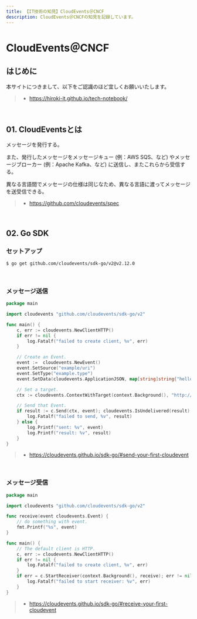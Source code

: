 ```yaml
---
title: 【IT技術の知見】CloudEvents＠CNCF
description: CloudEvents＠CNCFの知見を記録しています。
---
```


# CloudEvents＠CNCF

## はじめに

本サイトにつきまして、以下をご認識のほど宜しくお願いいたします。

> - https://hiroki-it.github.io/tech-notebook/

<br>

## 01. CloudEventsとは

メッセージを発行する。

また、発行したメッセージをメッセージキュー (例：AWS SQS、など) やメッセージブローカー (例：Apache Kafka、など) に送信し、またこれらから受信する。

異なる言語間でメッセージの仕様は同じなため、異なる言語に渡ってメッセージを送受信できる。

> - https://github.com/cloudevents/spec

<br>

## 02. Go SDK

### セットアップ

```bash
$ go get github.com/cloudevents/sdk-go/v2@v2.12.0
```

<br>

### メッセージ送信

```go
package main

import cloudevents "github.com/cloudevents/sdk-go/v2"

func main() {
	c, err := cloudevents.NewClientHTTP()
	if err != nil {
		log.Fatalf("failed to create client, %v", err)
	}

	// Create an Event.
	event :=  cloudevents.NewEvent()
	event.SetSource("example/uri")
	event.SetType("example.type")
	event.SetData(cloudevents.ApplicationJSON, map[string]string{"hello": "world"})

	// Set a target.
	ctx := cloudevents.ContextWithTarget(context.Background(), "http://localhost:8080/")

	// Send that Event.
	if result := c.Send(ctx, event); cloudevents.IsUndelivered(result) {
		log.Fatalf("failed to send, %v", result)
	} else {
		log.Printf("sent: %v", event)
		log.Printf("result: %v", result)
	}
}
```

> - https://cloudevents.github.io/sdk-go/#send-your-first-cloudevent

<br>

### メッセージ受信

```go
package main

import cloudevents "github.com/cloudevents/sdk-go/v2"

func receive(event cloudevents.Event) {
	// do something with event.
    fmt.Printf("%s", event)
}

func main() {
	// The default client is HTTP.
	c, err := cloudevents.NewClientHTTP()
	if err != nil {
		log.Fatalf("failed to create client, %v", err)
	}
	if err = c.StartReceiver(context.Background(), receive); err != nil {
		log.Fatalf("failed to start receiver: %v", err)
	}
}
```

> - https://cloudevents.github.io/sdk-go/#receive-your-first-cloudevent

<br>
